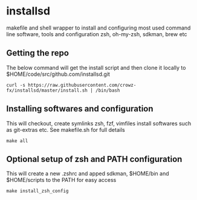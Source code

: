 # installsd
makefile and shell wrapper to install and configuring most used command line software, tools and configuration zsh, oh-my-zsh, sdkman, brew etc

## Getting the repo
The below command will get the install script and then clone it locally to $HOME/code/src/github.com/installsd.git
```
curl -s https://raw.githubusercontent.com/crowz-fx/installsd/master/install.sh | /bin/bash
```

## Installing softwares and configuration
This will checkout, create symlinks zsh, fzf, vimfiles install softwares such as git-extras etc. See makefile.sh for full details
```
make all
```

## Optional setup of zsh and PATH configuration
This will create a new .zshrc and apped sdkman, $HOME/bin and $HOME/scripts to the PATH for easy access
```
make install_zsh_config
```
